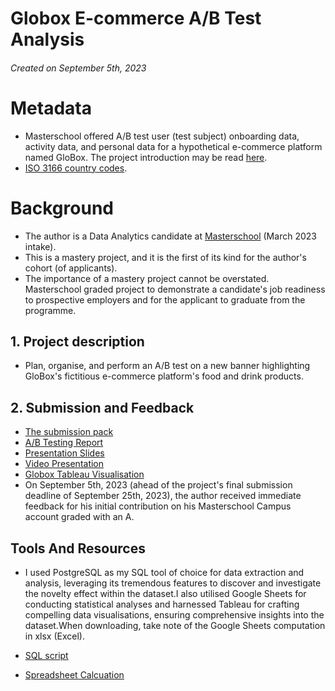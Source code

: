 # Globox E-commerce A/B Test  Analysis

###### Created  on September 5th, 2023
# Metadata
* Masterschool offered A/B test user (test subject) onboarding data, activity data, and personal data for a hypothetical e-commerce platform named GloBox. The project introduction may be read [here](https://cms.master.school/sprint-overview-extract-the-ab-test-data).
* [ISO 3166 country codes](https://www.iso.org/obp/ui/#search).

# Background
* The author is a Data Analytics candidate at [Masterschool](https://www.masterschool.com/) (March 2023 intake).
* This is a mastery project, and it is the first of its kind for the author's cohort (of applicants).
* The importance of a mastery project cannot be overstated. Masterschool graded project to demonstrate a candidate's job readiness to prospective employers and for the applicant to graduate from the programme.

## 1. Project description
* Plan, organise, and perform an A/B test on a new banner highlighting GloBox's fictitious e-commerce platform's food and drink products.

## 2. Submission and  Feedback
* [The submission pack](https://github.com/Vincentopoku11/vincent_opoku_portfolio/blob/main/Globox%20%20Mastery%20Project%20.zip)
* [A/B Testing Report](https://github.com/Vincentopoku11/vincent_opoku_portfolio/blob/main/Report%20For%20Globox%20A_B%20Testing.pdf)
* [Presentation Slides](https://github.com/Vincentopoku11/vincent_opoku_portfolio/blob/main/_Gloxbox%20Banner%20A_B%20Testing%20slides..pdf)
* [Video Presentation ](https://www.loom.com/share/cb55800c1a804f798dee27957bc385a1?sid=ceab4489-42b1-46a8-8476-3070778873c0)
* [Globox Tableau Visualisation](https://public.tableau.com/views/GloboxDashboardnew2/GloboxDashboard?:language=en-GB&:display_count=n&:origin=viz_share_link)
* On September 5th, 2023 (ahead of the project's final submission deadline of September 25th, 2023), the author received immediate feedback for his initial contribution on his Masterschool Campus account graded with an A.

## Tools And Resources
* I used PostgreSQL as my SQL tool of choice for data extraction and analysis, leveraging its tremendous features to discover and investigate the novelty effect within the dataset.I also utilised Google Sheets for conducting statistical analyses and harnessed Tableau for crafting compelling data visualisations, ensuring comprehensive insights into the dataset.When downloading, take note of the Google Sheets computation in xlsx (Excel).

* [SQL script](https://github.com/Vincentopoku11/vincent_opoku_portfolio/blob/main/SQL%20Extraction%20Code%20And%20Novelty%20Effect%20%20Script.pdf)
* [Spreadsheet Calcuation](https://github.com/Vincentopoku11/vincent_opoku_portfolio/tree/main/Spreadsheet%20calculations)
